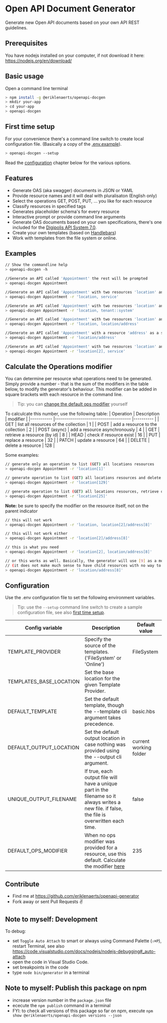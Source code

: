 # Open API Document Generator
Generate new Open API documents based on your own API REST guidelines. 

## Prerequisites
You have nodejs installed on your computer, if not download it here: https://nodejs.org/en/download/

## Basic usage
Open a command line terminal
``` bash
> npm install -g @eriklenaerts/openapi-docgen
> mkdir your-app
> cd your-app
> openapi-docgen
```

## First time setup
For your convenience there's a command line switch to create local configuration file. (Basically a copy of the [.env.example](.env.example)).
``` bash
> openapi-docgen --setup
```
Read the [configuration](#configuration) chapter below for the various options.


## Features
* Generate OAS (aka swagger) documents in JSON or YAML
* Provide resource names and it will deal with pluralisaton (English only)
* Select the operations GET, POST, PUT, ... you like for each resource
* Classify resources in specified tags
* Generates placeholder schema's for every resource 
* Interactive prompt or provide command line arguments
* Generate OAS documents based on your own specifications, there's one included for the [Digipolis API System 7.0](https://antwerp-api.digipolis.be/). 
* Create your own templates (based on [Handlebars](https://handlebarsjs.com/))
* Work with templates from the file system or online.

## Examples
``` bash
// Show the commandline help
> openapi-docgen -h     

//Generate an API called 'Appointment' the rest will be prompted
> openapi-docgen Appointment       

//Generate an API called 'Appointment' with two resources 'location' and 'service'
> openapi-docgen Appointment -r 'location, service'     

//Generate an API called 'Appointment' with two resources 'location' and 'tenant', the latter will be classified under the `System` tag
> openapi-docgen Appointment -r 'location, tenant::system'  

//Generate an API called 'Appointment' with two resources 'location' and a sub resource 'address'
> openapi-docgen Appointment -r 'location, location/address'    

//Generate an API called 'Appointment' with a resource 'address' as a sub resource, a minimal parent 'location' resource will be added with a list and read operation
> openapi-docgen Appointment -r 'location/address'    

//Generate an API called 'Appointment' with two resources 'location' and 'service'. Only the list (GET collection) will be generated for the location. check out the operations modifier below
> openapi-docgen Appointment -r 'location[2], service'     
```

## Calculate the Operations modifier 
You can determine per resource what operations need to be generated. Simply provide a number - that is the sum of the modifiers in the table below, to modify the generator's behaviour.
This modifier can be added in square brackets with each resource in the command line.

> Tip: you can [change the default ops modifier](#configuration) yourself

To calculcate this number, use the following table:
| Operation 	| Description                          	| modifier 	|
|-----------	|--------------------------------------	|----------	|
| GET       	| list all resources of the collection 	| 1        	|
| POST      	| add a resource to the collection     	| 2        	|
| POST (async) 	| add a resource asynchronously         | 4      	|
| GET       	| retrieve a resource (by id)          	| 8        	|
| HEAD      	| check if resource exist              	| 16       	|
| PUT       	| replace a resource                   	| 32       	|
| PATCH     	| update a resource                    	| 64       	|
| DELETE    	| delete a resource                    	| 128      	|

Some examples:
``` bash
// generate only an operation to list (GET) all locations resources
> openapi-docgen Appointment -r 'location[1]'

// generate operation to list (GET) all locations resources and delete a resource
> openapi-docgen Appointment -r 'location[129]'

// generate operation to list (GET) all locations resources, retrieve one by id (GET) and check if one exists (HEAD)
> openapi-docgen Appointment -r 'location[25]'
```

**Note:** be sure to specify the modifier on the resource itself, not on the parent indicator 
``` bash
// this will not work
> openapi-docgen Appointment -r 'location, location[2]/address[8]'

// this will not work either
> openapi-docgen Appointment -r 'location[2]/address[8]'

// this is what you need 
> openapi-docgen Appointment -r 'location[2], location/address[8]'

// or this works as well. Basically, the generator will use [9] as a modifier for location that is, both the list and retrieve GET operations.
// (it does not make much sense to have child resources with no way to access the parent resources)
> openapi-docgen Appointment -r 'location/address[8]'
```

## Configuration
Use the .env configuration file to set the following environment variables. 

> Tip: use the `--setup` command line switch to create a sample configuration file, see also [first time setup](#first-time-setup).

| Config variable         	| Description                                                                                                                                     	| Default value          	|
|-------------------------	|-------------------------------------------------------------------------------------------------------------------------------------------------	|------------------------	|
| TEMPLATE_PROVIDER       	| Specify the source of the templates. ('FileSystem' or 'Online')                                                                                 	| FileSystem             	|
| TEMPLATES_BASE_LOCATION 	| Set the base location for the given Template Provider.                                                                                          	|                        	|
| DEFAULT_TEMPLATE        	| Set the default template, though the --template cli argument takes precedence.                                                                  	| basic.hbs              	|
| DEFAULT_OUTPUT_LOCATION 	| Set the default output location in case nothing was provided using the --output cli argument.                                                   	| current working folder 	|
| UNIQUE_OUTPUT_FILENAME  	| If true, each output file will have a unique part in the filename so it always writes a new file. if false, the file is overwritten each time. 	| false                  	|
| DEFAULT_OPS_MODIFIER      | When no ops modifier was provided for a resource, use this default. Calculate the modifier [here](#calculate-the-operations-modifier) 	        | 235                     	|

## Contribute
- Find me at https://github.com/eriklenaerts/openapi-generator
- Fork away or sent Pull Requests :v:

## Note to myself: Development
To debug:
- set `Toggle Auto Attach` to smart or always using Command Palette (`⇧⌘P`), restart Terminal, see also https://code.visualstudio.com/docs/nodejs/nodejs-debugging#_auto-attach
- open the code in Visual Studio Code. 
- set breakpoints in the code
- type `node bin/generator` in a terminal

## Note to myself: Publish this package on npm
- increase version number in the `package.json` file
- ececute the `npm publish` command in a terminal
- FYI: to check all versions of this package so far on npm, execute `npm show @eriklenaerts/openapi-docgen versions --json`
